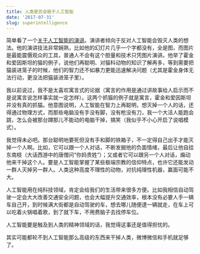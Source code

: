 ```yaml
---
title: 人类是否会毁于人工智能
date: '2017-07-31'
slug: superintelligence
---
```


简单看了一个[关于人工智能的演讲](http://idlewords.com/talks/superintelligence.htm)。演讲者倾向于反对人工智能会毁灭人类的想法。他的演讲技法非常娴熟，比如他的幻灯片几乎一个字都没有，全是图，而图片是最能震慑观众的工具，普通人不会有这个胆量和技术只凭图片演讲。他举了霍金和爱因斯坦的猫的例子，说他们再聪明、对猫科动物的知识了解再多，等到需要把猫装进笼子的时候，他们的智力还不如暴力更能迅速解决问题（尤其是霍金身体无法行动，更没法把猫装进笼子里）。

我以前说过，我不是太喜欢寓言式的论据（寓言的作用是通过讲故事给人启示而不是说寓言说怎样事实就一定怎样）。这两个抓猫的例子就是寓言，霍金和爱因斯坦并没有真的抓猫。他意图说明，人工智能在智力上再聪明，想灭掉一个人的话，还得通过物理方式，而那些电脑没有手没有脚，没有枪没有刀，我一个大活人能跑会跳，怎么会被那台蹲那儿不能动的电脑干掉，搞笑（我似乎不小心开启了说唱模式）。

我觉得未必吧。那台聪明地要死但没有手和脚的铁箱子，不一定得自己出手才能灭掉一个人啊。比如，它可以跟一个人对话，不断发掘他的负面情绪，最后让他自挂东南枝（大话西游中的唐僧问“你妈贵姓”）；又或者它可以跟另一个人对话，煽动他来干掉这个人。要是人工智能掌握了某些极端宗教的信仰特点，也许它还能发动一群人灭掉另一群人。人类这种高度不理性的动物，对抗纯理性机器，赢面可能不大。

人工智能用在纯科技领域，肯定会给我们的生活带来很多方便。比如我相信自动驾驶一定会大大改善交通安全问题，也会大幅提升交通效率，根本没有必要人手一辆车自己开，到时候满大街都是自动驾驶的车，想去哪儿随便逮一辆就走，在车上可以吃着火锅唱着歌，到了就下车，不用费脑子去找停车位。

人工智能要是触及到人类的精神领域的话，我觉得这事还是值得担忧的。

其实可能都轮不到人工智能那么高级的东西来干掉人类，微博微信和手机就足够了。

